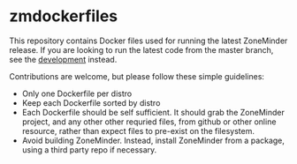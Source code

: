 # zmdockerfiles
This repository contains Docker files used for running the latest ZoneMinder release.
If you are looking to run the latest code from the master branch, see the [development](https://github.com/ZoneMinder/zmdockerfiles/tree/master/development) instead.

Contributions are welcome, but please follow these simple guidelines:

- Only one Dockerfile per distro
- Keep each Dockerfile sorted by distro
- Each Dockerfile should be self sufficient. It should grab the ZoneMinder project, and any other other requried files, from github or other online resource, rather than expect files to pre-exist on the filesystem.
- Avoid building ZoneMinder. Instead, install ZoneMinder from a package, using a third party repo if necessary.
